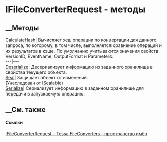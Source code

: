 # IFileConverterRequest - методы
##  __Методы
[CalculateHash](M_Tessa_FileConverters_IFileConverterRequest_CalculateHash.htm)|
Вычисляет хеш операции по конвертации для данного запроса, по которому, в том
числе, выполняется сравнение операций и их результатов в кэше. По умолчанию
учитываются значения свойств VersionID, EventName, OutputFormat и Parameters.  
---|---  
[Deserialize](M_Tessa_FileConverters_IFileConverterRequest_Deserialize.htm)|
Десериализует информацию из заданного хранилища в свойства текущего объекта.  
[Seal](M_Tessa_Platform_ISealable_Seal.htm)| Защищает объект от изменений.  
(Унаследован от [ISealable](T_Tessa_Platform_ISealable.htm))  
[Serialize](M_Tessa_FileConverters_IFileConverterRequest_Serialize.htm)|
Сериализует информацию в заданном хранилище для передачи в запускаемую
операцию.  
##  __См. также
#### Ссылки
[IFileConverterRequest - ](T_Tessa_FileConverters_IFileConverterRequest.htm)
[Tessa.FileConverters - пространство имён](N_Tessa_FileConverters.htm)
